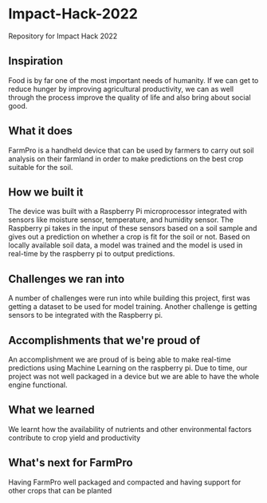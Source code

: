 # Impact-Hack-2022
Repository for Impact Hack 2022

## Inspiration
Food is by far one of the most important needs of humanity. If we can get to reduce hunger by improving agricultural productivity, we can as well through the process improve the quality of life and also bring about social good.

## What it does
FarmPro is a handheld device that can be used by farmers to carry out soil analysis on their farmland in order to make predictions on the best crop suitable for the soil. 

## How we built it
The device was built with a Raspberry Pi microprocessor integrated with sensors like moisture sensor, temperature, and humidity sensor. The Raspberry pi takes in the input of these sensors based on a soil sample and gives out a prediction on whether a crop is fit for the soil or not. Based on locally available soil data, a model was trained and the model is used in real-time by the raspberry pi to output predictions.

## Challenges we ran into
A number of challenges were run into while building this project, first was getting a dataset to be used for model training. Another challenge is getting sensors to be integrated with the Raspberry pi.  

## Accomplishments that we're proud of
An accomplishment we are proud of is being able to make real-time predictions using Machine Learning on the raspberry pi. Due to time, our project was not well packaged in a device but we are able to have the whole engine functional.

## What we learned
We learnt how the availability of nutrients and other environmental factors contribute to crop yield and productivity

## What's next for FarmPro
Having FarmPro well packaged and compacted and having support for other crops that can be planted
